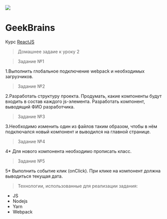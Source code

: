 ﻿<a href="https://geekbrains.ru/"><img src="https://pbs.twimg.com/profile_images/890184585769885697/CY2mUvB6_400x400.jpg" class="ws-chat-logo-img"></a>
# GeekBrains

Курс <a href="https://geekbrains.ru/courses/119">ReactJS</a>
>Домашнее задаие к уроку 2

> Задание №1

1.Выполнить глобальное подключение webpack и необходимых загрузчиков.

> Задание №2

2.Разработать структуру проекта. Продумать, какие компоненты будут входить в состав каждого js-элемента. Разработать компонент, выводящий ФИО разработчика.

> Задание №3

3.Необходимо изменить один из файлов таким образом, чтобы в нём подключался новый компонент и выводился на главной странице.

> Задание №4

4* Для нового компонента необходимо прописать класс.

> Задание №5

5* Выполнить событие клик (onClick). При клике на компонент должна выводиться текущая дата.

> Технологии, использованные для реализации задания:

- JS
- Nodejs
- Yarn
- Webpack

